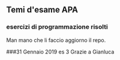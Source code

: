 ## Temi d'esame APA
### esercizi di programmazione risolti

Man mano che li faccio aggiorno il repo.

###31 Gennaio 2019 es 3
Grazie a Gianluca
